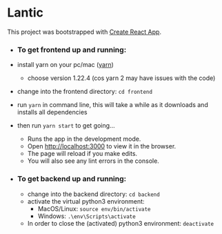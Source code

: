# Lantic

This project was bootstrapped with [Create React App](https://github.com/facebook/create-react-app).

- ### To get frontend up and running:

- install yarn on your pc/mac ([yarn](https://classic.yarnpkg.com/en/docs/install#windows-stable))
    - choose version 1.22.4 (cos yarn 2 may have issues with the code)
- change into the frontend directory: `cd frontend`
- run `yarn` in command line, this will take a while as it downloads and installs all dependencies
- then run `yarn start` to get going...
    - Runs the app in the development mode.
    - Open [http://localhost:3000](http://localhost:3000) to view it in the browser.
    - The page will reload if you make edits.
    - You will also see any lint errors in the console.

- ### To get backend up and running:
  - change into the backend directory: `cd backend`
  - activate the virtual python3 environment:
    - MacOS/Linux: `source env/bin/activate`
    - Windows: `.\env\Scripts\activate`
  - In order to close the (activated) python3 environment: `deactivate`
